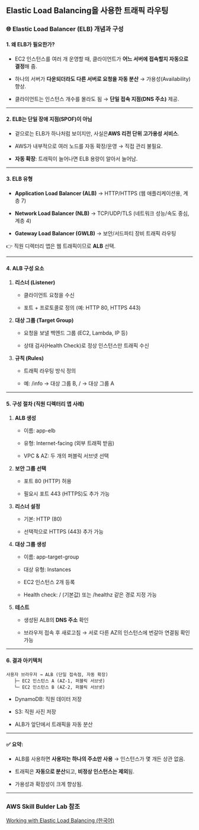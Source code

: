 ## Elastic Load Balancing을 사용한 트래픽 라우팅

### 🌐 Elastic Load Balancer (ELB) 개념과 구성
#### 1. 왜 ELB가 필요한가?

- EC2 인스턴스를 여러 개 운영할 때, 클라이언트가 **어느 서버에 접속할지 자동으로 결정**해 줌.

- 하나의 서버가 **다운되더라도 다른 서버로 요청을 자동 분산** → 가용성(Availability) 향상.

- 클라이언트는 인스턴스 개수를 몰라도 됨 → **단일 접속 지점(DNS 주소)** 제공.

---

#### 2. ELB는 단일 장애 지점(SPOF)이 아님

- 겉으로는 ELB가 하나처럼 보이지만, 사실은**AWS 리전 단위 고가용성 서비스**.

- AWS가 내부적으로 여러 노드를 자동 확장/운영 → 직접 관리 불필요.

- **자동 확장**: 트래픽이 늘어나면 ELB 용량이 알아서 늘어남.

---

#### 3. ELB 유형

- **Application Load Balancer (ALB)** → HTTP/HTTPS (웹 애플리케이션용, 계층 7)

- **Network Load Balancer (NLB)** → TCP/UDP/TLS (네트워크 성능/속도 중심, 계층 4)

- **Gateway Load Balancer (GWLB)** → 보안/서드파티 장비 트래픽 라우팅

👉 직원 디렉터리 앱은 웹 트래픽이므로 **ALB** 선택.

---

#### 4. ALB 구성 요소

1. **리스너 (Listener)**

    - 클라이언트 요청을 수신

    - 포트 + 프로토콜로 정의 (예: HTTP 80, HTTPS 443)

2. **대상 그룹 (Target Group)**

    - 요청을 보낼 백엔드 그룹 (EC2, Lambda, IP 등)

    - 상태 검사(Health Check)로 정상 인스턴스만 트래픽 수신

3. **규칙 (Rules)**

    - 트래픽 라우팅 방식 정의

    - 예: /info → 대상 그룹 B, / → 대상 그룹 A

---

#### 5. 구성 절차 (직원 디렉터리 앱 사례)

1. **ALB 생성**

    - 이름: app-elb

    - 유형: Internet-facing (외부 트래픽 받음)

    - VPC & AZ: 두 개의 퍼블릭 서브넷 선택

2. **보안 그룹 선택**

    - 포트 80 (HTTP) 허용

    - 필요시 포트 443 (HTTPS)도 추가 가능

3. **리스너 설정**

    - 기본: HTTP (80)

    - 선택적으로 HTTPS (443) 추가 가능

4. **대상 그룹 생성**

    - 이름: app-target-group

    - 대상 유형: Instances

    - EC2 인스턴스 2개 등록

    - Health check: / (기본값) 또는 /healthz 같은 경로 지정 가능

5. **테스트**

    - 생성된 ALB의 **DNS 주소** 확인

    - 브라우저 접속 후 새로고침 → 서로 다른 AZ의 인스턴스에 번갈아 연결됨 확인 가능

----

#### 6. 결과 아키텍처
```
사용자 브라우저 → ALB (단일 접속점, 자동 확장) 
   ├─ EC2 인스턴스 A (AZ-1, 퍼블릭 서브넷)
   └─ EC2 인스턴스 B (AZ-2, 퍼블릭 서브넷)
```

- DynamoDB: 직원 데이터 저장

- S3: 직원 사진 저장

- ALB가 앞단에서 트래픽을 자동 분산

---
#### ✅ 요약:

- ALB를 사용하면 **사용자는 하나의 주소만 사용** → 인스턴스가 몇 개든 상관 없음.

- 트래픽은 **자동으로 분산**되고, **비정상 인스턴스는 제외**됨.

- 가용성과 확장성이 크게 향상됨.

---



### AWS Skill Bulder Lab 참조
[Working with Elastic Load Balancing (한국어)](https://skillbuilder.aws/learn/U3SPYA234U/working-with-elastic-load-balancing-/8JRF4G2UVV)
